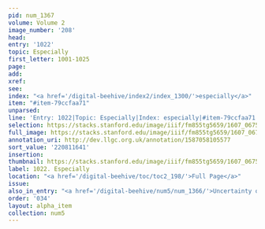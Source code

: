 ```yaml
---
pid: num_1367
volume: Volume 2
image_number: '208'
head:
entry: '1022'
topic: Especially
first_letter: 1001-1025
page:
add:
xref:
see:
index: "<a href='/digital-beehive/index2/index_1300/'>especially</a>"
item: "#item-79ccfaa71"
unparsed:
line: 'Entry: 1022|Topic: Especially|Index: especially|#item-79ccfaa71'
selection: https://stacks.stanford.edu/image/iiif/fm855tg5659/1607_0675/802,1641,2755,253/full/0/default.jpg
full_image: https://stacks.stanford.edu/image/iiif/fm855tg5659/1607_0675/full/full/0/default.jpg
annotation_uri: http://dev.llgc.org.uk/annotation/1587058105577
sort_value: '220811641'
insertion:
thumbnail: https://stacks.stanford.edu/image/iiif/fm855tg5659/1607_0675/802,1641,600,180/250,/0/default.jpg
label: 1022. Especially
location: "<a href='/digital-beehive/toc/toc2_198/'>Full Page</a>"
issue:
also_in_entry: "<a href='/digital-beehive/num5/num_1366/'>Uncertainty of the Scriptures</a>"
order: '034'
layout: alpha_item
collection: num5
---
```


